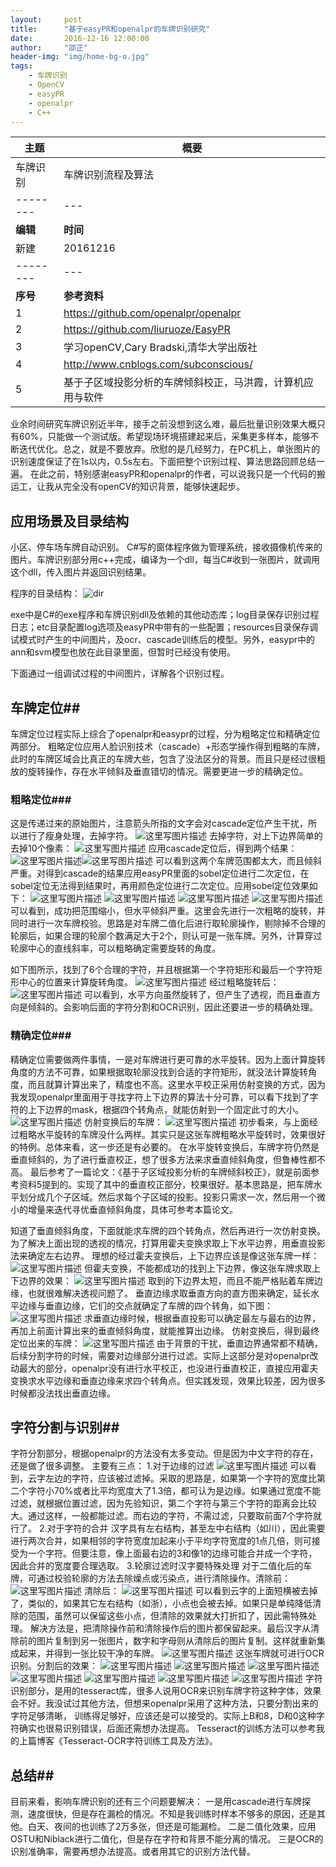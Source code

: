 ```yaml
---
layout:     post
title:      "基于easyPR和openalpr的车牌识别研究"
date:       2016-12-16 12:00:00
author:     "邵正"
header-img: "img/home-bg-o.jpg"
tags:
    - 车牌识别
    - OpenCV
    - easyPR
    - openalpr
    - C++
---
```


| 主题     | 概要                                                       |
| -------- | ---------------------------------------------------------- |
| 车牌识别 | 车牌识别流程及算法                                         |
| -------- | ---                                                        |
| **编辑** | **时间**                                                   |
| 新建     | 20161216                                                   |
| -------- | ---                                                        |
| **序号** | **参考资料**                                               |
| 1        | https://github.com/openalpr/openalpr                       |
| 2        | https://github.com/liuruoze/EasyPR                         |
| 3        | 学习openCV,Cary Bradski,清华大学出版社                     |
| 4        | http://www.cnblogs.com/subconscious/                       |
| 5        | 基于子区域投影分析的车牌倾斜校正，马洪霞，计算机应用与软件 |

业余时间研究车牌识别近半年，接手之前没想到这么难，最后批量识别效果大概只有60%，只能做一个测试版。希望现场环境搭建起来后，采集更多样本，能够不断迭代优化。总之，就是不要放弃。欣慰的是几经努力，在PC机上，单张图片的识别速度保证了在1s以内，0.5s左右。下面把整个识别过程、算法思路回顾总结一遍。
在此之前，特别感谢easyPR和openalpr的作者，可以说我只是一个代码的搬运工，让我从完全没有openCV的知识背景，能够快速起步。
## 应用场景及目录结构 ##
小区、停车场车牌自动识别。
C#写的窗体程序做为管理系统，接收摄像机传来的图片。车牌识别部分用c++完成，编译为一个dll，每当C#收到一张图片，就调用这个dll，传入图片并返回识别结果。

程序的目录结构：
![dir](https://imgconvert.csdnimg.cn/aHR0cDovL2ltZy5ibG9nLmNzZG4ubmV0LzIwMTYxMjE4MTMxNTI4MDg3)

exe中是C#的exe程序和车牌识别dll及依赖的其他动态库；log目录保存识别过程日志；etc目录配置log选项及easyPR中带有的一些配置；resources目录保存调试模式时产生的中间图片，及ocr、cascade训练后的模型。另外，easypr中的ann和svm模型也放在此目录里面，但暂时已经没有使用。

下面通过一组调试过程的中间图片，详解各个识别过程。

## 车牌定位##
车牌定位过程实际上综合了openalpr和easypr的过程，分为粗略定位和精确定位两部分。
粗略定位应用人脸识别技术（cascade）+形态学操作得到粗略的车牌，此时的车牌区域会比真正的车牌大些，包含了没法区分的背景。而且只是经过很粗放的旋转操作，存在水平倾斜及垂直错切的情况。需要更进一步的精确定位。
### 粗略定位###
这是传递过来的原始图片，注意箭头所指的文字会对cascade定位产生干扰，所以进行了瘦身处理，去掉字符。
![这里写图片描述](https://imgconvert.csdnimg.cn/aHR0cDovL2ltZy5ibG9nLmNzZG4ubmV0LzIwMTYxMjE4MTMxNzU0ODI0)
去掉字符，对上下边界简单的去掉10个像素：
![这里写图片描述](https://imgconvert.csdnimg.cn/aHR0cDovL2ltZy5ibG9nLmNzZG4ubmV0LzIwMTYxMjE4MTMxODIzMjc1)
应用cascade定位后，得到两个结果：
![这里写图片描述](https://imgconvert.csdnimg.cn/aHR0cDovL2ltZy5ibG9nLmNzZG4ubmV0LzIwMTYxMjE4MTMxODU3MzM4)![这里写图片描述](https://imgconvert.csdnimg.cn/aHR0cDovL2ltZy5ibG9nLmNzZG4ubmV0LzIwMTYxMjE4MTMxOTEzNzkx)
可以看到这两个车牌范围都太大，而且倾斜严重。对得到cascade的结果应用easyPR里面的sobel定位进行二次定位，在sobel定位无法得到结果时，再用颜色定位进行二次定位。应用sobel定位效果如下：
![这里写图片描述](https://imgconvert.csdnimg.cn/aHR0cDovL2ltZy5ibG9nLmNzZG4ubmV0LzIwMTYxMjE4MTMyMDI2MDMx)
![这里写图片描述](https://imgconvert.csdnimg.cn/aHR0cDovL2ltZy5ibG9nLmNzZG4ubmV0LzIwMTYxMjE4MTMyMDM5NzY2)
![这里写图片描述](https://imgconvert.csdnimg.cn/aHR0cDovL2ltZy5ibG9nLmNzZG4ubmV0LzIwMTYxMjE4MTMyMTE5NDAy)
![这里写图片描述](https://imgconvert.csdnimg.cn/aHR0cDovL2ltZy5ibG9nLmNzZG4ubmV0LzIwMTYxMjE4MTMyMTM2MDEx)
可以看到，成功把范围缩小，但水平倾斜严重。这里会先进行一次粗略的旋转，并同时进行一次车牌校验。思路是对车牌二值化后进行取轮廓操作，剔除掉不合理的轮廓后，如果合理的轮廓个数满足大于2个，则认可是一张车牌。另外，计算穿过轮廓中心的直线斜率，可以粗略确定需要旋转的角度。

如下图所示，找到了6个合理的字符，并且根据第一个字符矩形和最后一个字符矩形中心的位置来计算旋转角度。
![这里写图片描述](https://imgconvert.csdnimg.cn/aHR0cDovL2ltZy5ibG9nLmNzZG4ubmV0LzIwMTYxMjE4MTMyMjI4MzQw)
经过粗略旋转后：
![这里写图片描述](https://imgconvert.csdnimg.cn/aHR0cDovL2ltZy5ibG9nLmNzZG4ubmV0LzIwMTYxMjE4MTMyMjU5ODA4)
可以看到，水平方向虽然旋转了，但产生了透视，而且垂直方向是倾斜的。会影响后面的字符分割和OCR识别，因此还要进一步的精确处理。

### 精确定位###
精确定位需要做两件事情，一是对车牌进行更可靠的水平旋转。因为上面计算旋转角度的方法不可靠，如果根据取轮廓没找到合适的字符矩形，就没法计算旋转角度，而且就算计算出来了，精度也不高。这里水平校正采用仿射变换的方式，因为我发现openalpr里面用于寻找字符上下边界的算法十分可靠，可以看下找到了字符的上下边界的mask，根据四个转角点，就能仿射到一个固定此寸的大小。
![这里写图片描述](https://imgconvert.csdnimg.cn/aHR0cDovL2ltZy5ibG9nLmNzZG4ubmV0LzIwMTYxMjE4MTMyNDExMzI1)
仿射变换后的车牌：
![这里写图片描述](https://imgconvert.csdnimg.cn/aHR0cDovL2ltZy5ibG9nLmNzZG4ubmV0LzIwMTYxMjE4MTMyNDMzMjkz)
初步看来，与上面经过粗略水平旋转的车牌没什么两样。其实只是这张车牌粗略水平旋转时，效果很好的特例。总体来看，这一步还是有必要的。
在水平旋转变换后，车牌字符仍然是垂直倾斜的，为了进行垂直校正，想了很多方法来求垂直倾斜角度，但鲁棒性都不高。
最后参考了一篇论文：《基于子区域投影分析的车牌倾斜校正》，就是前面参考资料5提到的。实现了其中的垂直校正部分，校果很好。基本思路是，把车牌水平划分成几个子区域。然后求每个子区域的投影。投影只需求一次，然后用一个微小的增量来迭代寻优垂直倾斜角度，具体可参考本篇论文。

知道了垂直倾斜角度，下面就能求车牌的四个转角点，然后再进行一次仿射变换。为了解决上面出现的透视的情况，打算用霍夫变换求取上下水平边界，用垂直投影法来确定左右边界。
理想的经过霍夫变换后，上下边界应该是像这张车牌一样：
![这里写图片描述](https://imgconvert.csdnimg.cn/aHR0cDovL2ltZy5ibG9nLmNzZG4ubmV0LzIwMTYxMjE4MTMyNTA5OTYw)
但霍夫变换，不能都成功的找到上下边界，像这张车牌求取上下边界的效果：
![这里写图片描述](https://imgconvert.csdnimg.cn/aHR0cDovL2ltZy5ibG9nLmNzZG4ubmV0LzIwMTYxMjE4MTMyNTM5NjA2)
取到的下边界太短，而且不能严格贴着车牌边缘，也就很难解决透视问题了。
垂直边缘求取垂直方向的直方图来确定，延长水平边缘与垂直边缘，它们的交点就确定了车牌的四个转角，如下图：
![这里写图片描述](https://imgconvert.csdnimg.cn/aHR0cDovL2ltZy5ibG9nLmNzZG4ubmV0LzIwMTYxMjE4MTMyNjE5NDY2)
求垂直边缘时候，根据垂直投影可以确定最左与最右的边界，再加上前面计算出来的垂直倾斜角度，就能推算出边缘。
仿射变换后，得到最终定位出来的车牌：
![这里写图片描述](https://imgconvert.csdnimg.cn/aHR0cDovL2ltZy5ibG9nLmNzZG4ubmV0LzIwMTYxMjE4MTMyNjQ1NTQ1)
由于背景的干扰，垂直边界通常都不精确，后续分割字符的时候，需要对边缘部分进行过滤。实际上这部分是对openalpr改动最大的部分，openalpr没有进行水平校正，也没进行垂直校正，直接应用霍夫变换求水平边缘和垂直边缘来求四个转角点。但实践发现，效果比较差，因为很多时候都没法找出垂直边缘。

## 字符分割与识别##
字符分割部分，根据openalpr的方法没有太多变动。但是因为中文字符的存在，还是做了很多调整。
主要有三点：
1.对于边缘的过滤
![这里写图片描述](https://imgconvert.csdnimg.cn/aHR0cDovL2ltZy5ibG9nLmNzZG4ubmV0LzIwMTYxMjE4MTMyNzM3MzI3)
可以看到，云字左边的字符，应该被过滤掉。采取的思路是，如果第一个字符的宽度比第二个字符小70%或者比平均宽度大了1.3倍，都可认为是边缘。如果通过宽度不能过滤，就根据位置过滤，因为先验知识，第二个字符与第三个字符的距离会比较大。通过这样，一般都能过滤。而右边的字符，不需过滤，只要取前面7个字符就行了。
2.对于字符的合并
汉字具有左右结构，甚至左中右结构（如川），因此需要进行两次合并，如果相邻的字符宽度加起来小于平均字符宽度的1点几倍，则可接受为一个字符。但要注意，像上面最右边的3和像1的边缘可能合并成一个字符，因此合并的宽度要合理选取。
3.轮廓过滤时汉字要特殊处理
对于二值化后的车牌，可通过校验轮廓的方法去除燥点或污染点，进行清除操作。清除前：
![这里写图片描述](https://imgconvert.csdnimg.cn/aHR0cDovL2ltZy5ibG9nLmNzZG4ubmV0LzIwMTYxMjE4MTMyODQ2MjM0)
清除后：
![这里写图片描述](https://imgconvert.csdnimg.cn/aHR0cDovL2ltZy5ibG9nLmNzZG4ubmV0LzIwMTYxMjE4MTMyOTA5MjE2)
可以看到云字的上面短横被去掉了，类似的，如果其它左右结构（如浙），小点也会被去掉。如果只是单纯降低清除的范围，虽然可以保留这些小点，但清除的效果就大打折扣了，因此需特殊处理。
解决方法是，把清除操作前和清除操作后的图片都保留起来。最后汉字从清除前的图片复制到另一张图片，数字和字母则从清除后的图片复制。这样就重新集成起来，并得到一张比较干净的车牌。
![这里写图片描述](https://imgconvert.csdnimg.cn/aHR0cDovL2ltZy5ibG9nLmNzZG4ubmV0LzIwMTYxMjE4MTMyOTQyNTE2)
这张车牌就可进行OCR识别。分割后的效果：
![这里写图片描述](https://imgconvert.csdnimg.cn/aHR0cDovL2ltZy5ibG9nLmNzZG4ubmV0LzIwMTYxMjE4MTM0MDEyNjIz)    ![这里写图片描述](https://imgconvert.csdnimg.cn/aHR0cDovL2ltZy5ibG9nLmNzZG4ubmV0LzIwMTYxMjE4MTM0MDM0NjA4)  ![这里写图片描述](https://imgconvert.csdnimg.cn/aHR0cDovL2ltZy5ibG9nLmNzZG4ubmV0LzIwMTYxMjE4MTM0MDU5MjMz)   ![这里写图片描述](https://imgconvert.csdnimg.cn/aHR0cDovL2ltZy5ibG9nLmNzZG4ubmV0LzIwMTYxMjE4MTM0MTE1MDkz)  ![这里写图片描述](https://imgconvert.csdnimg.cn/aHR0cDovL2ltZy5ibG9nLmNzZG4ubmV0LzIwMTYxMjE4MTM0MTI5ODk3)  ![这里写图片描述](https://imgconvert.csdnimg.cn/aHR0cDovL2ltZy5ibG9nLmNzZG4ubmV0LzIwMTYxMjE4MTM0MTQ2MTk0)  ![这里写图片描述](https://imgconvert.csdnimg.cn/aHR0cDovL2ltZy5ibG9nLmNzZG4ubmV0LzIwMTYxMjE4MTM0MTU4NjYz)
字符识别部分，是用的tesseract库，很多人说用OCR来识别车牌字符这种字体，效果会不好。我没试过其他方法，但想来openalpr采用了这种方法，只要分割出来的字符足够清晰，
训练得足够好，应该还是可以接受的。实际上B和8，D和0这种字符确实也很易识别错误，后面还需想办法提高。
Tesseract的训练方法可以参考我的上篇博客《Tesseract-OCR字符训练工具及方法》。

## 总结##
目前来看，影响车牌识别的还有三个问题要解决：
一是用cascade进行车牌探测，速度很快，但是存在漏检的情况。不知是我训练时样本不够多的原因，还是其他。白天、夜间的也训练了2万多张，但还是可能漏检。
二是二值化效果，应用OSTU和Niblack进行二值化，但是存在字符和背景不能分离的情况。
三是OCR的识别准确率，需要再想办法提高。或者用其它的识别方法代替。

